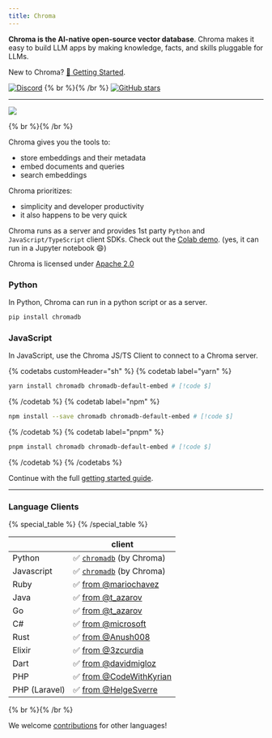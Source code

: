 ```yaml
---
title: Chroma
---
```


**Chroma is the AI-native open-source vector database**. Chroma makes it easy to build LLM apps by making knowledge, facts, and skills pluggable for LLMs.

New to Chroma? [🔑 Getting Started](./getting-started).

[![Discord](https://img.shields.io/discord/1073293645303795742)](https://discord.gg/MMeYNTmh3x)
{% br %}{% /br %}
[![GitHub stars](https://img.shields.io/github/stars/chroma-core/chroma.svg?style=social&label=Star&maxAge=2400)](https://GitHub.com/chroma-core/chroma/stargazers/)


***


![](/img/hrm4.svg)

{% br %}{% /br %}

Chroma gives you the tools to:

- store embeddings and their metadata
- embed documents and queries
- search embeddings

Chroma prioritizes:

- simplicity and developer productivity
- it also happens to be very quick

Chroma runs as a server and provides 1st party `Python` and `JavaScript/TypeScript` client SDKs. Check out the [Colab demo](https://colab.research.google.com/drive/1QEzFyqnoFxq7LUGyP1vzR4iLt9PpCDXv?usp=sharing). (yes, it can run in a Jupyter notebook 😄)

Chroma is licensed under [Apache 2.0](https://github.com/chroma-core/chroma/blob/main/LICENSE)

### Python
In Python, Chroma can run in a python script or as a server.

```bash
pip install chromadb
```

### JavaScript
In JavaScript, use the Chroma JS/TS Client to connect to a Chroma server.

{% codetabs customHeader="sh" %}
{% codetab label="yarn" %}
```bash {% codetab=true %}
yarn install chromadb chromadb-default-embed # [!code $]
```
{% /codetab %}
{% codetab label="npm" %}
```bash {% codetab=true %}
npm install --save chromadb chromadb-default-embed # [!code $]
```
{% /codetab %}
{% codetab label="pnpm" %}
```bash {% codetab=true %}
pnpm install chromadb chromadb-default-embed # [!code $]
```
{% /codetab %}
{% /codetabs %}


Continue with the full [getting started guide](./getting-started).


***

### Language Clients

{% special_table %}
{% /special_table %}

|              | client |
|--------------|---------------|
| Python       | ✅ [`chromadb`](https://pypistats.org/packages/chromadb) (by Chroma)           |
| Javascript   | ✅ [`chromadb`](https://www.npmjs.com/package/chromadb) (by Chroma)          |
| Ruby   | ✅ [from @mariochavez](https://github.com/mariochavez/chroma)           |
| Java | ✅ [from @t_azarov](https://github.com/amikos-tech/chromadb-java-client) |
| Go | ✅ [from @t_azarov](https://github.com/amikos-tech/chroma-go) |
| C#   | ✅ [from @microsoft](https://github.com/microsoft/semantic-kernel/tree/main/dotnet/src/Connectors/Connectors.Memory.Chroma)       |
| Rust  | ✅ [from @Anush008](https://crates.io/crates/chromadb) |
| Elixir  | ✅ [from @3zcurdia](https://hex.pm/packages/chroma/) |
| Dart  | ✅ [from @davidmigloz](https://pub.dev/packages/chromadb) |
| PHP  | ✅ [from @CodeWithKyrian](https://github.com/CodeWithKyrian/chromadb-php) |
| PHP (Laravel)  | ✅ [from @HelgeSverre](https://github.com/helgeSverre/chromadb)                                                            |

{% br %}{% /br %}

We welcome [contributions](/contributing) for other languages!
